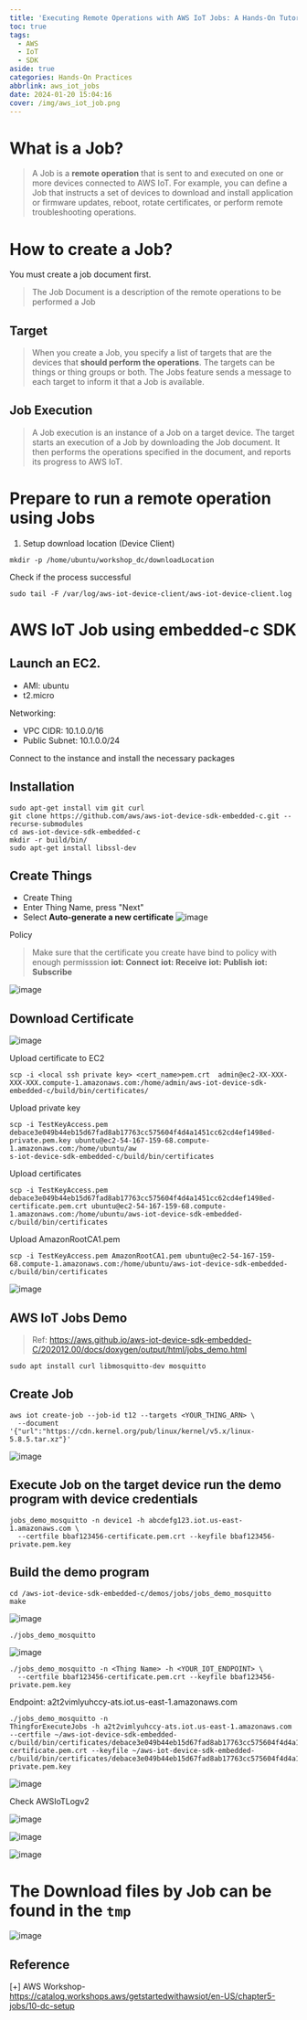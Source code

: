 ```yaml
---
title: 'Executing Remote Operations with AWS IoT Jobs: A Hands-On Tutorial'
toc: true
tags:
  - AWS
  - IoT
  - SDK
aside: true
categories: Hands-On Practices
abbrlink: aws_iot_jobs
date: 2024-01-20 15:04:16
cover: /img/aws_iot_job.png
---
```


# What is a Job?

> A Job is a **remote operation** that is sent to and executed on one or more devices connected to AWS IoT. For example, you can define a Job that instructs a set of devices to download and install application or firmware updates, reboot, rotate certificates, or perform remote troubleshooting operations.


# How to create a Job?

You must create a job document first.
> The Job Document is a description of the remote operations to be performed a Job

## Target

> When you create a Job, you specify a list of targets that are the devices that **should perform the operations**. The targets can be things or thing groups or both. The Jobs feature sends a message to each target to inform it that a Job is available.


## Job Execution

> A Job execution is an instance of a Job on a target device. The target starts an execution of a Job by downloading the Job document. It then performs the operations specified in the document, and reports its progress to AWS IoT. 

# Prepare to run a remote operation using Jobs

1. Setup download location (Device Client)

```
mkdir -p /home/ubuntu/workshop_dc/downloadLocation
```
Check if the process successful
```
sudo tail -F /var/log/aws-iot-device-client/aws-iot-device-client.log

```

# AWS IoT Job using embedded-c SDK

## Launch an EC2.

* AMI: ubuntu
* t2.micro

Networking:

* VPC CIDR: 10.1.0.0/16
* Public Subnet: 10.1.0.0/24 

Connect to the instance and install the necessary packages



## Installation

```
sudo apt-get install vim git curl
git clone https://github.com/aws/aws-iot-device-sdk-embedded-c.git --recurse-submodules
cd aws-iot-device-sdk-embedded-c
mkdir -r build/bin/
sudo apt-get install libssl-dev
```

## Create Things
- Create Thing
- Enter Thing Name, press "Next"
- Select **Auto-generate a new certificate**
![image](https://hackmd.io/_uploads/r1wpLeNu6.png)

Policy

> Make sure that the certificate you create have bind to policy with enough permisssion
**iot: Connect**
**iot: Receive**
**iot: Publish**
**iot: Subscribe**



![image](https://hackmd.io/_uploads/BJkGPx4_p.png)


## Download Certificate
![image](https://hackmd.io/_uploads/SkZjLlV_T.png)

Upload certificate to EC2
```
scp -i <local ssh private key> <cert_name>pem.crt  admin@ec2-XX-XXX-XXX-XXX.compute-1.amazonaws.com:/home/admin/aws-iot-device-sdk-embedded-c/build/bin/certificates/
```

Upload private key
```
scp -i TestKeyAccess.pem debace3e049b44eb15d67fad8ab17763cc575604f4d4a1451cc62cd4ef1498ed-private.pem.key ubuntu@ec2-54-167-159-68.compute-1.amazonaws.com:/home/ubuntu/aw
s-iot-device-sdk-embedded-c/build/bin/certificates
```

Upload certificates
```
scp -i TestKeyAccess.pem debace3e049b44eb15d67fad8ab17763cc575604f4d4a1451cc62cd4ef1498ed-certificate.pem.crt ubuntu@ec2-54-167-159-68.compute-1.amazonaws.com:/home/ubuntu/aws-iot-device-sdk-embedded-c/build/bin/certificates
```

Upload AmazonRootCA1.pem

```
scp -i TestKeyAccess.pem AmazonRootCA1.pem ubuntu@ec2-54-167-159-68.compute-1.amazonaws.com:/home/ubuntu/aws-iot-device-sdk-embedded-c/build/bin/certificates
```
![image](https://hackmd.io/_uploads/ByhTugNdT.png)


## AWS IoT Jobs Demo
> Ref: https://aws.github.io/aws-iot-device-sdk-embedded-C/202012.00/docs/doxygen/output/html/jobs_demo.html


```
sudo apt install curl libmosquitto-dev mosquitto
```

## Create Job

```
aws iot create-job --job-id t12 --targets <YOUR_THING_ARN> \
  --document '{"url":"https://cdn.kernel.org/pub/linux/kernel/v5.x/linux-5.8.5.tar.xz"}'
```

![image](https://hackmd.io/_uploads/B10N5g4da.png)

## Execute Job on the target device run the demo program with device credentials

```
jobs_demo_mosquitto -n device1 -h abcdefg123.iot.us-east-1.amazonaws.com \
  --certfile bbaf123456-certificate.pem.crt --keyfile bbaf123456-private.pem.key
```

## Build the demo program

```
cd /aws-iot-device-sdk-embedded-c/demos/jobs/jobs_demo_mosquitto
make
```
![image](https://hackmd.io/_uploads/HkuCie4uT.png)

```
./jobs_demo_mosquitto
```
![image](https://hackmd.io/_uploads/SyW-nl4_T.png)

```
./jobs_demo_mosquitto -n <Thing Name> -h <YOUR_IOT_ENDPOINT> \
  --certfile bbaf123456-certificate.pem.crt --keyfile bbaf123456-private.pem.key
```

Endpoint: a2t2vimlyuhccy-ats.iot.us-east-1.amazonaws.com

```
./jobs_demo_mosquitto -n 
ThingforExecuteJobs -h a2t2vimlyuhccy-ats.iot.us-east-1.amazonaws.com --certfile ~/aws-iot-device-sdk-embedded-c/build/bin/certificates/debace3e049b44eb15d67fad8ab17763cc575604f4d4a1451cc62cd4ef1498ed-certificate.pem.crt --keyfile ~/aws-iot-device-sdk-embedded-c/build/bin/certificates/debace3e049b44eb15d67fad8ab17763cc575604f4d4a1451cc62cd4ef1498ed-private.pem.key

```

![image](https://hackmd.io/_uploads/BkeheZNda.png)

Check AWSIoTLogv2

![image](https://hackmd.io/_uploads/HJR34ZEdp.png)


![image](https://hackmd.io/_uploads/SkKsEb4dp.png)

![image](https://hackmd.io/_uploads/ryV9N-4ua.png)

# The Download files by Job can be found in the `tmp`

![image](https://hackmd.io/_uploads/S17mOZEd6.png)


## Reference

[+] AWS Workshop- https://catalog.workshops.aws/getstartedwithawsiot/en-US/chapter5-jobs/10-dc-setup